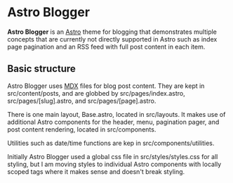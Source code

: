 # Astro Blogger

**Astro Blogger** is an [Astro](https://astro.build) theme for blogging that demonstrates multiple concepts that are currently not directly supported in Astro such as index page pagination and an RSS feed with full post content in each item.

## Basic structure

Astro Blogger uses [MDX](https://docs.astro.build/en/guides/markdown-content/#mdx-features) files for blog post content. They are kept in src/content/posts, and are globbed by src/pages/index.astro, src/pages/[slug].astro, and src/pages/[page].astro.

There is one main layout, Base.astro, located in src/layouts. It makes use of additional Astro components for the header, menu, pagination pager, and post content rendering, located in src/components.

Utilities such as date/time functions are kep in src/components/utilities.

Initially Astro Blogger used a global css file in src/styles/styles.css for all styling, but I am moving styles to individual Astro components with locally scoped <style></style> tags where it makes sense and doesn't break styling.
